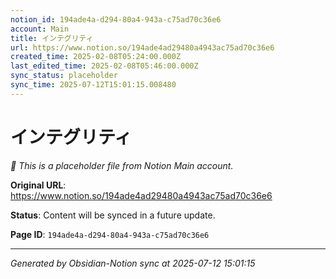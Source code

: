 ```yaml
---
notion_id: 194ade4a-d294-80a4-943a-c75ad70c36e6
account: Main
title: インテグリティ
url: https://www.notion.so/194ade4ad29480a4943ac75ad70c36e6
created_time: 2025-02-08T05:24:00.000Z
last_edited_time: 2025-02-08T05:46:00.000Z
sync_status: placeholder
sync_time: 2025-07-12T15:01:15.008480
---
```


# インテグリティ

*🔄 This is a placeholder file from Notion Main account.*

**Original URL**: https://www.notion.so/194ade4ad29480a4943ac75ad70c36e6

**Status**: Content will be synced in a future update.

**Page ID**: `194ade4a-d294-80a4-943a-c75ad70c36e6`

---

*Generated by Obsidian-Notion sync at 2025-07-12 15:01:15*
